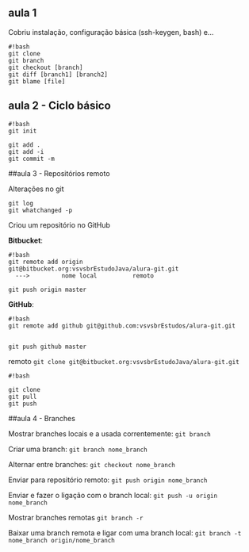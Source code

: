 ## aula 1

Cobriu instalação, configuração básica (ssh-keygen, bash) e...

```
#!bash
git clone
git branch
git checkout [branch]
git diff [branch1] [branch2]
git blame [file]

```

## aula 2 - Ciclo básico



```
#!bash
git init

git add .
git add -i
git commit -m
```



##aula 3 - Repositórios remoto

Alterações no git
```
git log
git whatchanged -p
```

Criou um repositório no GitHub

**Bitbucket**:
```
#!bash
git remote add origin              git@bitbucket.org:vsvsbrEstudoJava/alura-git.git
  --->         nome local          remoto

git push origin master
```

**GitHub**:
```
#!bash
git remote add github git@github.com:vsvsbrEstudos/alura-git.git


git push github master
```




remoto
```git clone git@bitbucket.org:vsvsbrEstudoJava/alura-git.git```

```
#!bash

git clone
git pull
git push
```

##aula 4 - Branches

Mostrar branches locais e a usada correntemente: `git branch`

Criar uma branch: `git branch nome_branch`

Alternar entre branches: `git checkout nome_branch`

Enviar para repositório remoto: `git push origin nome_branch`

Enviar e fazer o ligação com o branch local: `git push -u origin nome_branch`

Mostrar branches remotas `git branch -r`

Baixar uma branch remota e ligar com uma branch local: `git branch -t nome_branch origin/nome_branch`
